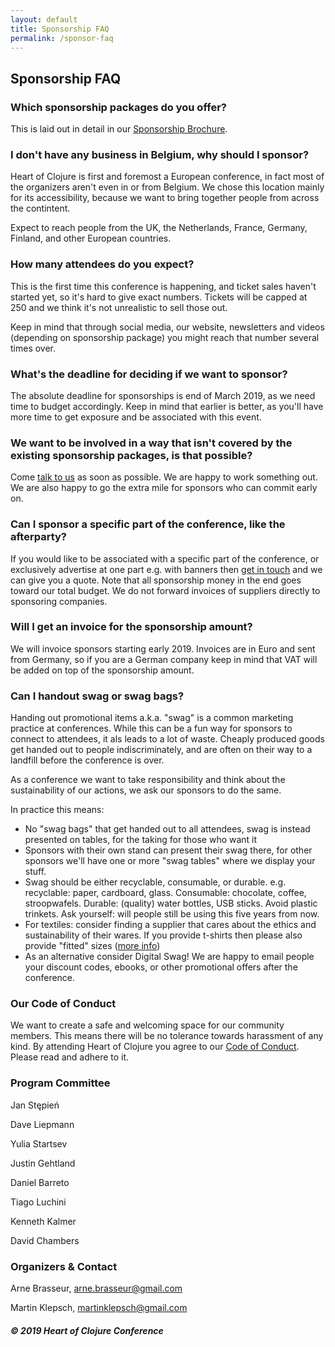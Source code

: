 ```yaml
---
layout: default
title: Sponsorship FAQ
permalink: /sponsor-faq
---
```


<div class="mw7 center">

## Sponsorship FAQ

### Which sponsorship packages do you offer?

This is laid out in detail in our [Sponsorship Brochure](/Sponsor_Heart_of_Clojure.pdf).

### I don't have any business in Belgium, why should I sponsor?

Heart of Clojure is first and foremost a European conference, in fact most of the organizers aren't even in or from Belgium. We chose this location mainly for its accessibility, because we want to bring together people from across the contintent.

Expect to reach people from the UK, the Netherlands, France, Germany, Finland, and other European countries.

### How many attendees do you expect?

This is the first time this conference is happening, and ticket sales haven't started yet, so it's hard to give exact numbers. Tickets will be capped at 250 and we think it's not unrealistic to sell those out.

Keep in mind that through social media, our website, newsletters and videos (depending on sponsorship package) you might reach that number several times over.

### What's the deadline for deciding if we want to sponsor?

The absolute deadline for sponsorships is end of March 2019, as we need time to budget accordingly. Keep in mind that earlier is better, as you'll have more time to get exposure and be associated with this event.

### We want to be involved in a way that isn't covered by the existing sponsorship packages, is that possible?

Come [talk to us](mailto:sponsors@heartofclojure.eu) as soon as possible. We are happy to work something out. We are also happy to go the extra mile for sponsors who can commit early on.

### Can I sponsor a specific part of the conference, like the afterparty?

If you would like to be associated with a specific part of the conference, or exclusively advertise at one part e.g. with banners then [get in touch](mailto:sponsors@heartofclojure.eu) and we can give you a quote. Note that all sponsorship money in the end goes toward our total budget. We do not forward invoices of suppliers directly to sponsoring companies.

### Will I get an invoice for the sponsorship amount?

We will invoice sponsors starting early 2019. Invoices are in Euro and sent from Germany, so if you are a German company keep in mind that VAT will be added on top of the sponsorship amount.

### Can I handout swag or swag bags?

Handing out promotional items a.k.a. "swag" is a common marketing practice at
conferences. While this can be a fun way for sponsors to connect to attendees,
it als leads to a lot of waste. Cheaply produced goods get handed out to people
indiscriminately, and are often on their way to a landfill before the conference
is over.

As a conference we want to take responsibility and think about the
sustainability of our actions, we ask our sponsors to do the same.

In practice this means:

- No "swag bags" that get handed out to all attendees, swag is instead presented
  on tables, for the taking for those who want it
- Sponsors with their own stand can present their swag there, for other sponsors
  we'll have one or more "swag tables" where we display your stuff.
- Swag should be either recyclable, consumable, or durable. e.g. recyclable:
  paper, cardboard, glass. Consumable: chocolate, coffee, stroopwafels. Durable:
  (quality) water bottles, USB sticks. Avoid plastic trinkets. Ask yourself:
  will people still be using this five years from now.
- For textiles: consider finding a supplier that cares about the ethics and
  sustainability of their wares. If you provide t-shirts then please also
  provide "fitted" sizes ([more info](http://geekfeminism.wikia.com/wiki/T-shirts))
- As an alternative consider Digital Swag! We are happy to email people your
  discount codes, ebooks, or other promotional offers after the conference.

</div>
<footer>
<section>
<h3 id="coc">Our Code of Conduct</h3>
<p>
  We want to create a safe and welcoming space for our community members. This means there
  will be no tolerance towards harassment of any kind. By attending Heart of Clojure you
  agree to our <a class="hoc-link" href="https://berlincodeofconduct.org/">Code of
  Conduct</a>. Please read and adhere to it.
</p>
</section>

<section class="backoffice">
<div>
  <h3>Program Committee</h3>
  <p>Jan Stępień</p>
  <p>Dave Liepmann</p>
  <p>Yulia Startsev</p>
  <p>Justin Gehtland</p>
  <p>Daniel Barreto</p>
  <p>Tiago Luchini</p>
  <p>Kenneth Kalmer</p>
  <p>David Chambers</p>
</div>
<div class="organizers">
  <h3>Organizers & Contact</h3>
  <p>Arne Brasseur, <a class="hoc-link" href="mailto:arne.brasseur@gmail.com">arne.brasseur@gmail.com</a></p>
  <p>Martin Klepsch, <a class="hoc-link" href="mailto:martinklepsch@gmail.com">martinklepsch@gmail.com</a></p>
</div>
</section>
<h5>© 2019 Heart of Clojure Conference</h5>
</footer>
